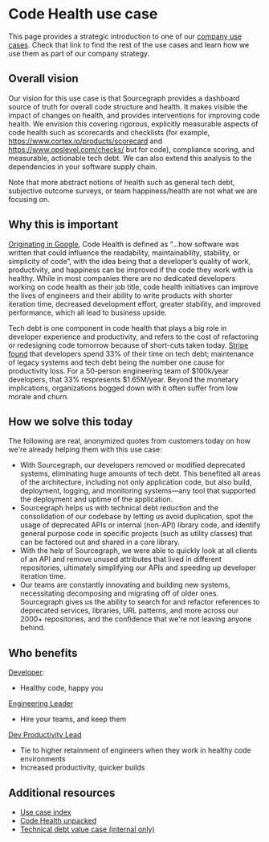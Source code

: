 # Code Health use case

This page provides a strategic introduction to one of our [company use cases](../index.md#use-cases). Check that link to find the rest of the use cases and learn how we use them as part of our company strategy.

## Overall vision

Our vision for this use case is that Sourcegraph provides a dashboard source of truth for overall code structure and health. It makes visible the impact of changes on health, and provides interventions for improving code health. We envision this covering rigorous, explicitly measurable aspects of code health such as scorecards and checklists (for example, https://www.cortex.io/products/scorecard and https://www.opslevel.com/checks/ but for code), compliance scoring, and measurable, actionable tech debt. We can also extend this analysis to the dependencies in your software supply chain.

Note that more abstract notions of health such as general tech debt, subjective outcome surveys, or team happiness/health are not what we are focusing on.

## Why this is important

[Originating in Google](https://testing.googleblog.com/2017/04/code-health-googles-internal-code.html), Code Health is defined as “…how software was written that could influence the readability, maintainability, stability, or simplicity of code“, with the idea being that a developer’s quality of work, productivity, and happiness can be improved if the code they work with is healthy. While in most companies there are no dedicated developers working on code health as their job title, code health initiatives can improve the lives of engineers and their ability to write products with shorter iteration time, decreased development effort, greater stability, and improved performance, which all lead to business upside.

Tech debt is one component in code health that plays a big role in developer experience and productivity, and refers to the cost of refactoring or redesigning code tomorrow because of short-cuts taken today. [Stripe found](https://stripe.com/files/reports/the-developer-coefficient.pdf) that developers spend 33% of their time on tech debt; maintenance of legacy systems and tech debt being the number one cause for productivity loss. For a 50-person engineering team of $100k/year developers, that 33% respresents $1.65M/year. Beyond the monetary implications, organizations bogged down with it often suffer from low morale and churn.

## How we solve this today

The following are real, anonymized quotes from customers today on how we're already helping them with this use case:

- With Sourcegraph, our developers removed or modified deprecated systems, eliminating huge amounts of tech debt. This benefited all areas of the architecture, including not only application code, but also build, deployment, logging, and monitoring systems—any tool that supported the deployment and uptime of the application.
- Sourcegraph helps us with technical debt reduction and the consolidation of our codebase by letting us avoid duplication, spot the usage of deprecated APIs or internal (non-API) library code, and identify general purpose code in specific projects (such as utility classes) that can be factored out and shared in a core library.
- With the help of Sourcegraph, we were able to quickly look at all clients of an API and remove unused attributes that lived in different repositories, ultimately simplifying our APIs and speeding up developer iteration time.
- Our teams are constantly innovating and building new systems, necessitating decomposing and migrating off of older ones. Sourcegraph gives us the ability to search for and refactor references to deprecated services, libraries, URL patterns, and more across our 2000+ repositories, and the confidence that we're not leaving anyone behind.

## Who benefits

[Developer](https://docs.google.com/presentation/d/1aQhcWoWd_LJXdAgEn7JBGnZV5pfN6UJyct2VV-ZiTXI/edit#slide=id.ge9b93ff711_1_0):

- Healthy code, happy you

[Engineering Leader](https://docs.google.com/presentation/d/1aQhcWoWd_LJXdAgEn7JBGnZV5pfN6UJyct2VV-ZiTXI/edit#slide=id.ge9b93ff711_0_46)

- Hire your teams, and keep them

[Dev Productivity Lead](https://docs.google.com/presentation/d/1aQhcWoWd_LJXdAgEn7JBGnZV5pfN6UJyct2VV-ZiTXI/edit#slide=id.ge9b93ff711_0_19)

- Tie to higher retainment of engineers when they work in healthy code environments
- Increased productivity, quicker builds

## Additional resources

- [Use case index](../index.md#use-cases)
- [Code Health unpacked](https://diff.wikimedia.org/2017/10/11/mediawiki-code-health-group/)
- [Technical debt value case (internal only)](https://docs.google.com/document/d/1SwEvwqUuaX66T7RN_wPp7BMi95O3CcTHVqxkPQMF4Cg/edit)
